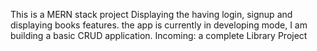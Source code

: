 This is a MERN stack project
Displaying the having login, signup and displaying books features. 
the app is currently in developing mode, I am building a basic CRUD application.
Incoming: a complete Library Project
